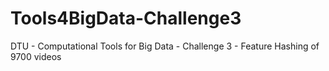 # Tools4BigData-Challenge3
DTU - Computational Tools for Big Data - Challenge 3 - Feature Hashing of 9700 videos
